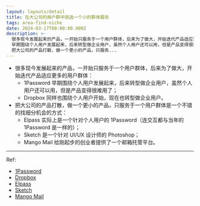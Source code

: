 ```yaml
---
layout: layouts/detail
title: 在大公司的用户群中挑选一个小的群体服务
tags: area-find-niche
date: 2024-03-17T00:00:00.000Z
description: >-
  很多现今发展起来的产品，一开始只服务于一个用户群体，后来为了做大，开始迭代产品适应更多的用户群体： 1Password
  早期围绕个人用户发展起来，后来转型做企业用户，虽然个人用户还可以用，但是产品变得很难用了； Dropbox 同样也围绕个人用户开始，现在也转型做企业用户。
  把大公司的产品打散，做一个更小的产品，只服务...
---
```

* 很多现今发展起来的产品，一开始只服务于一个用户群体，后来为了做大，开始迭代产品适应更多的用户群体：
  * 1Password 早期围绕个人用户发展起来，后来转型做企业用户，虽然个人用户还可以用，但是产品变得很难用了；
  * Dropbox 同样也围绕个人用户开始，现在也转型做企业用户。
* 把大公司的产品打散，做一个更小的产品，只服务于一个用户群体是一个不错的找细分机会的方式：
  * Elpass 实际上是一个针对个人用户的 1Password（连交互都与当年的 1Password 是一样的）；
  * Sketch 是一个针对 UI/UX 设计师的 Photoshop；
  * Mango Mail 给刚起步的创业者提供了一个邮箱托管平台。

---

Ref:
* <a href="https://1password.com/" target="_blank">1Password</a>
* <a href="https://www.dropbox.com/" target="_blank">Dropbox</a>
* <a href="https://elpass.app/" target="_blank">Elpass</a>
* <a href="https://www.sketch.com/" target="_blank">Sketch</a>
* <a href="https://mymangomail.com/" target="_blank">Mango Mail</a>
